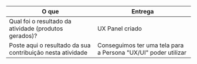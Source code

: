 
|O que| Entrega |
|--|--|
| Qual foi o resultado da atividade (produtos gerados)? |UX Panel criado|
| Poste aqui o resultado da sua contribuição nesta atividade |Conseguimos ter uma tela para a Persona "UX/UI" poder utilizar|

 